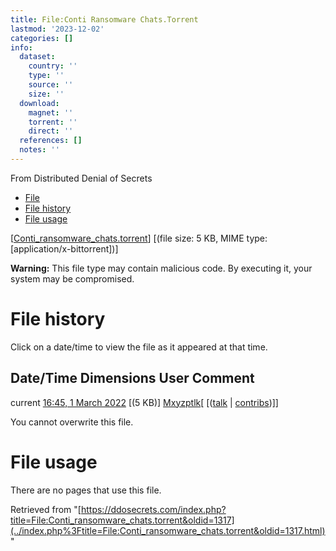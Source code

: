 ```yaml
---
title: File:Conti Ransomware Chats.Torrent
lastmod: '2023-12-02'
categories: []
info:
  dataset:
    country: ''
    type: ''
    source: ''
    size: ''
  download:
    magnet: ''
    torrent: ''
    direct: ''
  references: []
  notes: ''
---
```




From Distributed Denial of Secrets

- [File](./File:Conti_ransomware_chats.torrent.html#file)
- [File
history](./File:Conti_ransomware_chats.torrent.html#filehistory)
- [File usage](./File:Conti_ransomware_chats.torrent.html#filelinks)

[[Conti_ransomware_chats.torrent](../images/5/59/Conti_ransomware_chats.torrent "Conti ransomware chats.torrent")]
‎[(file size: 5 KB, MIME type:
[application/x-bittorrent])]

**Warning:** This file type may contain malicious code. By executing it,
your system may be compromised.

# File history

Click on a date/time to view the file as it appeared at that time.

Date/Time Dimensions User Comment
---
current [16:45, 1 March 2022](../images/5/59/Conti_ransomware_chats.torrent) [(5 KB)] [Mxyzptlk](../index.php%3Ftitle=User:Mxyzptlk&action=edit&redlink=1.html "User:Mxyzptlk (page does not exist)")[ [([talk](../index.php%3Ftitle=User_talk:Mxyzptlk&action=edit&redlink=1.html "User talk:Mxyzptlk (page does not exist)") | [contribs](./Special:Contributions/Mxyzptlk.html "Special:Contributions/Mxyzptlk"))]]

You cannot overwrite this file.

# File usage

There are no pages that use this file.

Retrieved from
"[https://ddosecrets.com/index.php?title=File:Conti_ransomware_chats.torrent&oldid=1317](../index.php%3Ftitle=File:Conti_ransomware_chats.torrent&oldid=1317.html)"


